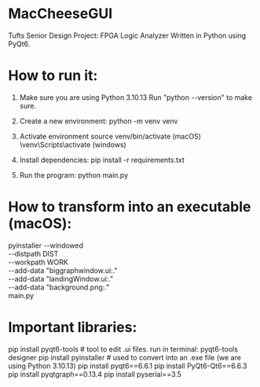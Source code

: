 # MacCheeseGUI
Tufts Senior Design Project: FPGA Logic Analyzer
Written in Python using PyQt6. 

# How to run it:
1. Make sure you are using Python 3.10.13
  Run "python --version" to make sure.

2. Create a new environment:
  python -m venv venv

3. Activate environment
  source venv/bin/activate (macOS)
  \venv\Scripts\activate (windows)

4. Install dependencies: 
  pip install -r requirements.txt

5. Run the program: 
  python main.py 

# How to transform into an executable (macOS):
pyinstaller --windowed \
            --distpath DIST\
            --workpath WORK \
            --add-data "biggraphwindow.ui:." \
            --add-data "landingWindow.ui:." \
            --add-data "background.png:." \
            main.py

# Important libraries:
pip install pyqt6-tools # tool to edit .ui files. run in terminal: pyqt6-tools designer
pip install pyinstaller # used to convert into an .exe file (we are using Python 3.10.13)
pip install pyqt6==6.6.1
pip install PyQt6-Qt6==6.6.3
pip install pyqtgraph==0.13.4
pip install pyserial==3.5


